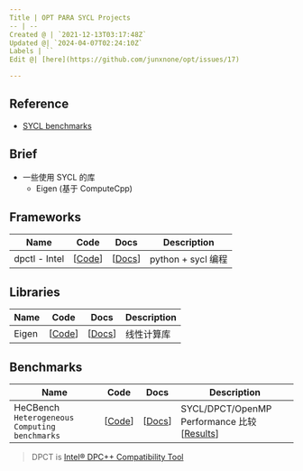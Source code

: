 ```yaml
---
Title | OPT PARA SYCL Projects
-- | --
Created @ | `2021-12-13T03:17:48Z`
Updated @| `2024-04-07T02:24:10Z`
Labels | ``
Edit @| [here](https://github.com/junxnone/opt/issues/17)

---
```

## Reference
- [SYCL benchmarks](https://sycl.tech/projects/)


## Brief
- 一些使用 SYCL 的库
  - Eigen (基于 ComputeCpp)


## Frameworks

Name | Code | Docs | Description
-- | -- | -- | --
dpctl - Intel | [[Code](https://github.com/IntelPython/dpctl)] | [[Docs](https://intelpython.github.io/dpctl/latest/index.html)] | python + sycl 编程


## Libraries

Name | Code | Docs | Description
-- | -- | -- | --
Eigen | [[Code](https://gitlab.com/libeigen/eigen)] | [[Docs](http://eigen.tuxfamily.org/index.php?title=Main_Page)] | 线性计算库

## Benchmarks

Name | Code | Docs | Description
-- | -- | -- | --
HeCBench `Heterogeneous Computing benchmarks` | [[Code](https://github.com/zjin-lcf/HeCBench)] | [[Docs](https://www.intel.com/content/www/us/en/developer/articles/success-story/repo-evaluating-performance-productivity-oneapi.html)] | SYCL/DPCT/OpenMP Performance 比较 [[Results](https://github.com/zjin-lcf/HeCBench/blob/master/results/README.md)]

> DPCT is [Intel® DPC++ Compatibility Tool](https://www.intel.com/content/www/us/en/developer/tools/oneapi/dpc-compatibility-tool.html)
